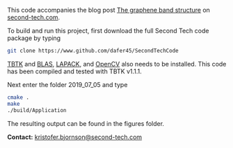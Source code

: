 This code accompanies the blog post [The graphene band structure](http://second-tech.com/wordpress/index.php/2019/07/05/the-graphene-band-structure/) on [second-tech.com](http://www.second-tech.com/wordpress).

To build and run this project, first download the full Second Tech code package by typing
```bash
git clone https://www.github.com/dafer45/SecondTechCode
```
[TBTK](https://github.com/dafer45/TBTK) and [BLAS](http://www.netlib.org/blas/), [LAPACK](http://www.netlib.org/lapack/), and [OpenCV](https://opencv.org/) also needs to be installed. This code has been compiled and tested with TBTK v1.1.1.

Next enter the folder 2019_07_05 and type
```bash
cmake .
make
./build/Application
```

The resulting output can be found in the figures folder.

<b>Contact:</b> kristofer.bjornson@second-tech.com
